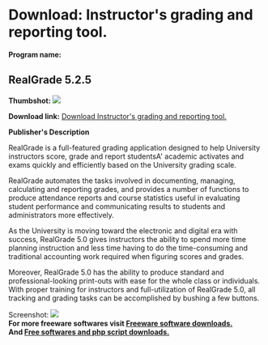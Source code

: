 # Download: Instructor's grading and reporting tool.

**Program name:**

## RealGrade 5.2.5

  
**Thumbshot:** ![](http://www.freewarefiles.com/screenshot/realgrade4_md.gif)   
  
**Download link:** [Download Instructor's grading and reporting tool.](http://freesoftwares.boysofts.com/RealGrade_program_44767.html)  
  


**Publisher's Description**  
  


RealGrade is a full-featured grading application designed to help University instructors score, grade and report studentsA' academic activates and exams quickly and efficiently based on the University grading scale. 

RealGrade automates the tasks involved in documenting, managing, calculating and reporting grades, and provides a number of functions to produce attendance reports and course statistics useful in evaluating student performance and communicating results to students and administrators more effectively. 

As the University is moving toward the electronic and digital era with success, RealGrade 5.0 gives instructors the ability to spend more time planning instruction and less time having to do the time-consuming and traditional accounting work required when figuring scores and grades. 

Moreover, RealGrade 5.0 has the ability to produce standard and professional-looking print-outs with ease for the whole class or individuals. With proper training for instructors and full-utilization of RealGrade 5.0, all tracking and grading tasks can be accomplished by bushing a few buttons. 

  
  
Screenshot: ![](http://www.freewarefiles.com/screenshot/realgrade4.gif)   
**For more freeware softwares visit [Freeware software downloads.](http://freesoftwares.boysofts.com/)**   
**And [Free softwares and php script downloads.](http://www.boysofts.com/)**
